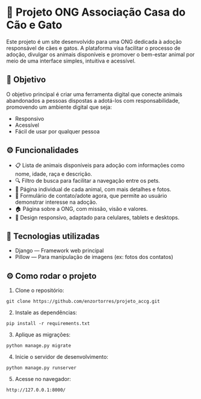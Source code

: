 <h1>🐾 Projeto ONG Associação Casa do Cão e Gato</h1>

Este projeto é um site desenvolvido para uma ONG dedicada à adoção responsável de cães e gatos. A plataforma visa facilitar o processo de adoção, divulgar os animais disponíveis e promover o bem-estar animal por meio de uma interface simples, intuitiva e acessível.

<h2>🎯 Objetivo</h2>
O objetivo principal é criar uma ferramenta digital que conecte animais abandonados a pessoas dispostas a adotá-los com responsabilidade, promovendo um ambiente digital que seja:

<ul>
    <li>Responsivo</li>
    <li>Acessível</li>
    <li>Fácil de usar por qualquer pessoa</li>
</ul>

<h2>⚙️ Funcionalidades</h2>

<ul>
    <li>📋 Lista de animais disponíveis para adoção com informações como nome, idade, raça e descrição.</li>
    <li>🔍 Filtro de busca para facilitar a navegação entre os pets.</li>
    <li>🐶 Página individual de cada animal, com mais detalhes e fotos.</li>
    <li>📩 Formulário de contato/adote agora, que permite ao usuário demonstrar interesse na adoção.</li>
    <li>🏠 Página sobre a ONG, com missão, visão e valores.</li>
    <li>📱 Design responsivo, adaptado para celulares, tablets e desktops.</li>
</ul>


<h2>🚀 Tecnologias utilizadas</h2>

<ul>
    <li>Django — Framework web principal</li>
    <li>Pillow — Para manipulação de imagens (ex: fotos dos contatos)</li>
</ul>


<h2>
    ⚙️ Como rodar o projeto
</h2>

1. Clone o repositório:
```
git clone https://github.com/enzortorres/projeto_accg.git
```

2. Instale as dependências:
```
pip install -r requirements.txt
```


3. Aplique as migrações:
```
python manage.py migrate
```

4. Inicie o servidor de desenvolvimento:
```
python manage.py runserver
```

5. Acesse no navegador:

```
http://127.0.0.1:8000/
```


